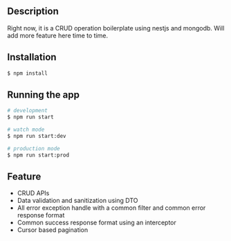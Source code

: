 ## Description

Right now, it is a CRUD operation boilerplate using nestjs and mongodb. Will add more feature here time to time.

## Installation

```bash
$ npm install
```

## Running the app

```bash
# development
$ npm run start

# watch mode
$ npm run start:dev

# production mode
$ npm run start:prod
```

## Feature

- CRUD APIs
- Data validation and sanitization using DTO
- All error exception handle with a common filter and common error response format
- Common success response format using an interceptor
- Cursor based pagination